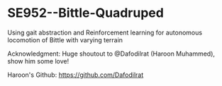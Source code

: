 # SE952--Bittle-Quadruped
Using gait abstraction and Reinforcement learning for autonomous locomotion of Bittle with varying terrain

Acknowledgment:
Huge shoutout to @Dafodilrat (Haroon Muhammed), show him some love!

Haroon's Github: https://github.com/Dafodilrat
 
